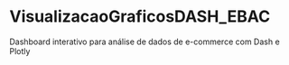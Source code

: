 # VisualizacaoGraficosDASH_EBAC
Dashboard interativo para análise de dados de e-commerce com Dash e Plotly
